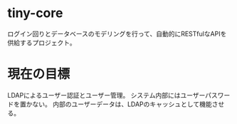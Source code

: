 # tiny-core
ログイン回りとデータベースのモデリングを行って、自動的にRESTfulなAPIを供給するプロジェクト。

# 現在の目標
LDAPによるユーザー認証とユーザー管理。
システム内部にはユーザーパスワードを置かない。
内部のユーザーデータは、LDAPのキャッシュとして機能させる。
